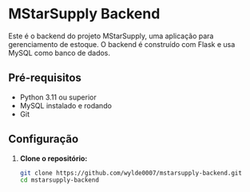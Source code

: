 # MStarSupply Backend

Este é o backend do projeto MStarSupply, uma aplicação para gerenciamento de estoque. O backend é construído com Flask e usa MySQL como banco de dados.

## Pré-requisitos
- Python 3.11 ou superior
- MySQL instalado e rodando
- Git

## Configuração
1. **Clone o repositório:**
   ```bash
   git clone https://github.com/wylde0007/mstarsupply-backend.git
   cd mstarsupply-backend